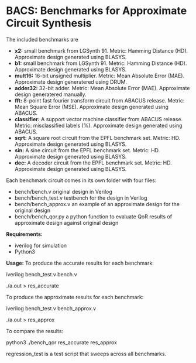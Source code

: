 # BACS: Benchmarks for Approximate Circuit Synthesis

The included benchmarks are

- **x2:**      small benchmark from LGSynth 91. Metric: Hamming Distance (HD). Approximate design generated using BLASYS.
- **b1:**      small benchmark from LGSynth 91. Metric: Hamming Distance (HD). Approximate design generated using BLASYS.
- **mult16:**  16-bit unsigned multiplier. Metric: Mean Absolute Error (MAE). Approximate design generatered using DRUM.
- **adder32:** 32-bit adder. Metric: Mean Absolute Error (MAE). Approximate design generatered manually.
- **fft:**     8-point fast fourier transform circuit from ABACUS release. Metric: Mean Square Error (MSE). Approximate design generated using ABACUS.
- **classifier:**     A support vector machine classifier from ABACUS release.  Metric: misclassified labels (%). Approximate design generated using ABACUS.
- **sqrt:**    A square root circuit from the EPFL benchmark set. Metric: HD. Approximate design generated using BLASYS.
- **sin:**     A sine circuit from the EPFL benchmark set. Metric: HD. Approximate design generated using BLASYS.
- **dec:**     A decoder circuit from the EPFL benchmark set. Metric: HD. Approximate design generated using BLASYS.


Each benchmark circuit comes in its own folder with four files:

- bench/bench.v           original design in Verilog
- bench/bench_test.v      testbench for the design in Verilog
- bench/bench_approx.v    an example of an approximate design for the original design
- bench/bench_qor.py      a python function to evaluate QoR results of approximate design against original design

**Requirements:**
- iverilog for simulation
- Python3


**Usage:** 
To produce the accurate results for each benchmark:

iverilog bench_test.v bench.v

./a.out > res_accurate

To produce the approximate results for each benchmark:

iverilog bench_test.v bench_approx.v

./a.out > res_approx

To compare the results:

python3 ./bench_qor res_accurate res_approx

regression_test is a test script that sweeps across all benchmarks.

